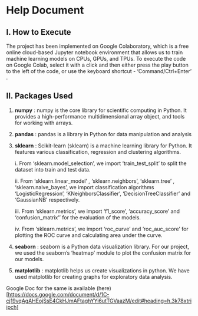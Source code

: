 # Help Document

## I. How to Execute

The project has been implemented on Google Colaboratory, which is a free online cloud-based Jupyter notebook environment that allows us to train machine learning models on CPUs, GPUs, and TPUs. To execute the code on Google Colab, select it with a click and then either press the play button to the left of the code, or use the keyboard shortcut - ‘Command/Ctrl+Enter’ .

## II. Packages Used

1. **numpy** : numpy is the core library for scientific computing in Python. It provides a high-performance multidimensional array object, and tools for working with arrays.
2. **pandas** : pandas is a library in Python for data manipulation and analysis
3. **sklearn** : Scikit-learn (sklearn) is a machine learning library for Python. It features various classification, regression and clustering algorithms.
     
     i.  From ‘sklearn.model_selection’,  we import ‘train_test_split’ to split the dataset into train and test  data.
     
     ii.  From ‘sklearn.linear_model’ , ‘sklearn.neighbors’, ‘sklearn.tree’ , ‘sklearn.naive_bayes’, we import classification algorithms  ‘LogisticRegression’,          ‘KNeighborsClassifier’, ‘DecisionTreeClassifier’ and ‘GaussianNB’ respectively.
  
     iii.  From ‘sklearn.metrics’, we import ‘f1_score’, ‘accuracy_score’ and ‘confusion_matrix’’ for the    evaluation of the models.
  
     iv. From ‘sklearn.metrics’, we import ‘roc_curve’ and ‘roc_auc_score’ for plotting the ROC curve and calculating area under the curve.
4. **seaborn** : seaborn is a Python data visualization library. For our project, we used the seaborn’s ‘heatmap’ module to plot the confusion matrix for our models.
5. **matplotlib** : matplotlib helps us create visualizations in python. We have used matplotlib for creating graphs for exploratory data analysis.

Google Doc for the same is available (here)[https://docs.google.com/document/d/1C-cj19vqAgAHEojSsE4CkHJmAFtaghYYi6utTGVaazM/edit#heading=h.3k78xtriipch]
